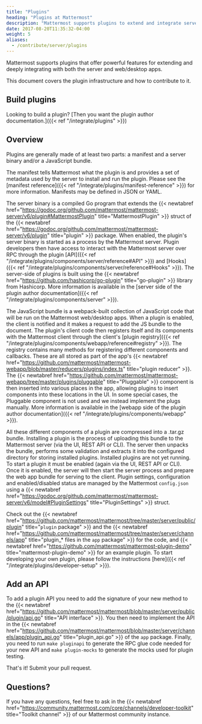 ```yaml
---
title: "Plugins"
heading: "Plugins at Mattermost"
description: "Mattermost supports plugins to extend and integrate server and web/desktop apps. Learn about our plugin infrastructure and how to contribute."
date: 2017-08-20T11:35:32-04:00
weight: 5
aliases:
  - /contribute/server/plugins
---
```


Mattermost supports plugins that offer powerful features for extending and deeply integrating with both the server and web/desktop apps.

This document covers the plugin infrastructure and how to contribute to it.

## Build plugins

Looking to build a plugin? [Then you want the plugin author documentation.]({{< ref "/integrate/plugins" >}})

## Overview

Plugins are generally made of at least two parts: a manifest and a server binary and/or a JavaScript bundle.

The manifest tells Mattermost what the plugin is and provides a set of metadata used by the server to install and run the plugin. Please see the [manifest reference]({{< ref "/integrate/plugins/manifest-reference" >}}) for more information. Manifests may be defined in JSON or YAML.

The server binary is a compiled Go program that extends the {{< newtabref href="https://godoc.org/github.com/mattermost/mattermost-server/v6/plugin#MattermostPlugin" title="MattermostPlugin" >}} struct of the {{< newtabref href="https://godoc.org/github.com/mattermost/mattermost-server/v6/plugin" title="plugin" >}} package. When enabled, the plugin's server binary is started as a process by the Mattermost server. Plugin developers then have access to interact with the Mattermost server over RPC through the plugin [API]({{< ref "/integrate/plugins/components/server/reference#API" >}}) and [Hooks]({{< ref "/integrate/plugins/components/server/reference#Hooks" >}}). The server-side of plugins is built using the {{< newtabref href="https://github.com/hashicorp/go-plugin" title="go-plugin" >}} library from Hashicorp. More information is available in the [server side of the plugin author documentation]({{< ref "/integrate/plugins/components/server" >}}).

The JavaScript bundle is a webpack-built collection of JavaScript code that will be run on the Mattermost web/desktop apps. When a plugin is enabled, the client is notified and it makes a request to add the JS bundle to the document. The plugin's client code then registers itself and its components with the Mattermost client through the client's [plugin registry]({{< ref "/integrate/plugins/components/webapp/reference#registry" >}}). The registry contains many methods for registering different components and callbacks. These are all stored as part of the app's {{< newtabref href="https://github.com/mattermost/mattermost-webapp/blob/master/reducers/plugins/index.ts" title="plugin reducer" >}}. The {{< newtabref href="https://github.com/mattermost/mattermost-webapp/tree/master/plugins/pluggable" title="Pluggable" >}} component is then inserted into various places in the app, allowing plugins to insert components into these locations in the UI. In some special cases, the Pluggable component is not used and we instead implement the plugs manually. More information is available in the [webapp side of the plugin author documentation]({{< ref "/integrate/plugins/components/webapp" >}}).

All these different components of a plugin are compressed into a .tar.gz bundle. Installing a plugin is the process of uploading this bundle to the Mattermost server (via the UI, REST API or CLI). The server then unpacks the bundle, performs some validation and extracts it into the configured directory for storing installed plugins. Installed plugins are not yet running. To start a plugin it must be enabled (again via the UI, REST API or CLI). Once it is enabled, the server will then start the server process and prepare the web app bundle for serving to the client. Plugin settings, configuration and enabled/disabled status are managed by the Mattermost `config.json` using a {{< newtabref href="https://godoc.org/github.com/mattermost/mattermost-server/v6/model#PluginSettings" title="PluginSettings" >}} struct.

Check out the {{< newtabref href="https://github.com/mattermost/mattermost/tree/master/server/public/plugin" title="`plugin` package" >}} and the {{< newtabref href="https://github.com/mattermost/mattermost/tree/master/server/channels/app" title="plugin_* files in the `app` package" >}} for the code, and {{< newtabref href="https://github.com/mattermost/mattermost-plugin-demo" title="mattermost-plugin-demo" >}} for an example plugin. To start developing your own plugin, please follow the instructions [here]({{< ref "/integrate/plugins/developer-setup" >}}).

## Add an API

To add a plugin API you need to add the signature of your new method to the {{< newtabref href="https://github.com/mattermost/mattermost/blob/master/server/public/plugin/api.go" title="API interface" >}}. You then need to implement the API in the {{< newtabref href="https://github.com/mattermost/mattermost/blob/master/server/channels/app/plugin_api.go" title="plugin_api.go" >}} of the `app` package. Finally, you need to run `make pluginapi` to generate the RPC glue code needed for your new API and `make plugin-mocks` to generate the mocks used for plugin testing.

That's it! Submit your pull request.

## Questions?

If you have any questions, feel free to ask in the {{< newtabref href="https://community.mattermost.com/core/channels/developer-toolkit" title="Toolkit channel" >}} of our Mattermost community instance.
